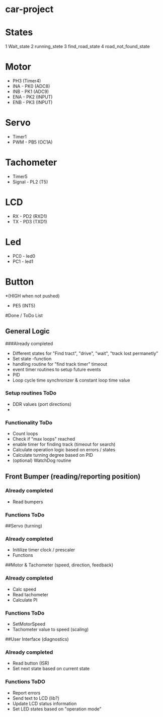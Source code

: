 car-project
===========

States
======
1 Wait_state
2 running_stete
3 find_road_state
4 road_not_found_state
 


Motor 
=======
 * PH3 (Timer4)
 * INA - PK0 (ADC8)
 * INB - PK1 (ADC9)
 * ENA - PK2 (INPUT)
 * ENB - PK3 (INPUT)

Servo 
=======
 * Timer1
 * PWM - PB5 (OC1A)

Tachometer 
=======
 * Timer5
 * Signal - PL2 (T5)


LCD
=======
 * RX - PD2 (RXD1)
 * TX - PD3 (TXD1)

Led
=======
 * PC0 - led0 
 * PC1 - led1
 
Button 
=======
 *(HIGH when not pushed)
 * PE5 (INT5)
 


#Done / ToDo List

## General Logic
###Already completed
* Different states for "Find tract", "drive", "wait", "track lost permanetly"
* Set state -function
* handling routine for "find track timer" timeout
* event timer routines to setup future events
* PID
* Loop cycle time synchronizer & constant loop time value

### Setup routines ToDo
* DDR values (port directions)
* 


### Functionality ToDo
* Count loops
* Check if "max loops" reached
* enable timer for finding track (timeout for search)
* Calculate operation logic based on  errors / states
* Calculate turning degree based on PID
* (optional) WatchDog routine

## Front Bumper (reading/reporting position)
### Already completed
* Read bumpers


### Functions ToDo


##Servo (turning)

### Already completed
* Initilize timer clock / prescaler
* Functions


##Motor & Tachometer (speed, direction, feedback)
### Already completed
* Calc speed
* Read tachometer
* Calculate PI

### Functions ToDo
* SetMotorSpeed 
* Tachometer value to speed (scaling)

##User Interface (diagnostics)
### Already completed
- Read button (ISR)
- Set next state based on current state

### Functions ToDO
- Report errors
- Send text to LCD (lib?)
- Update LCD status information
- Set LED states based on "operation mode"

 

